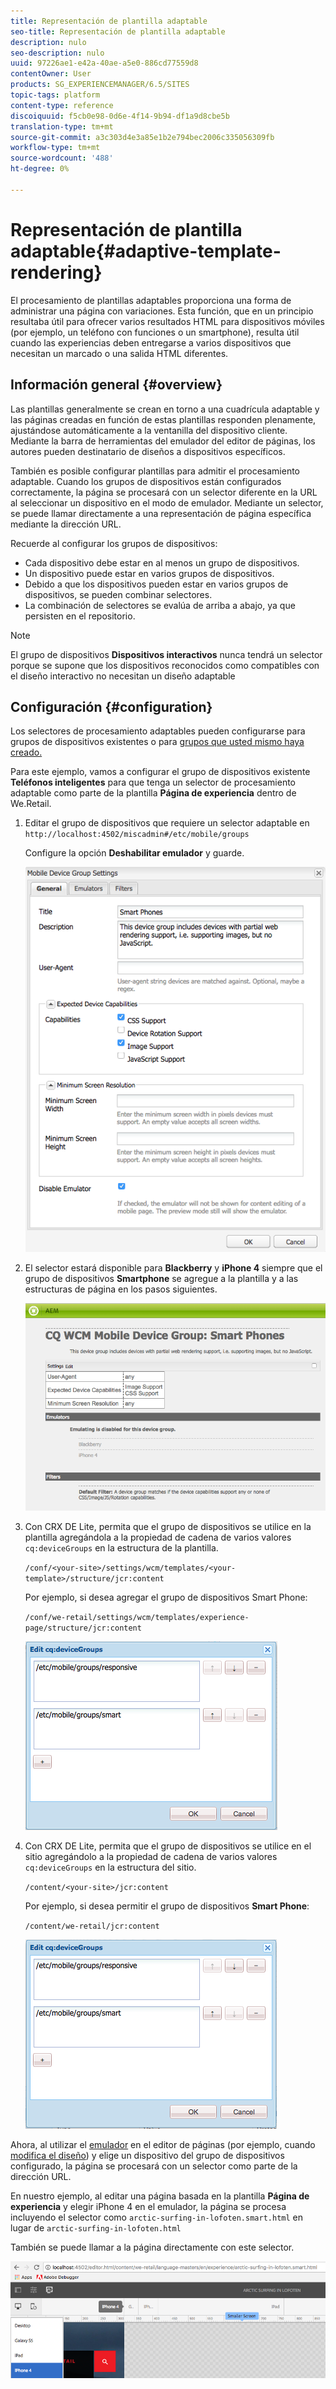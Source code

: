 ```yaml
---
title: Representación de plantilla adaptable
seo-title: Representación de plantilla adaptable
description: nulo
seo-description: nulo
uuid: 97226ae1-e42a-40ae-a5e0-886cd77559d8
contentOwner: User
products: SG_EXPERIENCEMANAGER/6.5/SITES
topic-tags: platform
content-type: reference
discoiquuid: f5cb0e98-0d6e-4f14-9b94-df1a9d8cbe5b
translation-type: tm+mt
source-git-commit: a3c303d4e3a85e1b2e794bec2006c335056309fb
workflow-type: tm+mt
source-wordcount: '488'
ht-degree: 0%

---
```



# Representación de plantilla adaptable{#adaptive-template-rendering}

El procesamiento de plantillas adaptables proporciona una forma de administrar una página con variaciones. Esta función, que en un principio resultaba útil para ofrecer varios resultados HTML para dispositivos móviles (por ejemplo, un teléfono con funciones o un smartphone), resulta útil cuando las experiencias deben entregarse a varios dispositivos que necesitan un marcado o una salida HTML diferentes.

## Información general {#overview}

Las plantillas generalmente se crean en torno a una cuadrícula adaptable y las páginas creadas en función de estas plantillas responden plenamente, ajustándose automáticamente a la ventanilla del dispositivo cliente. Mediante la barra de herramientas del emulador del editor de páginas, los autores pueden destinatario de diseños a dispositivos específicos.

También es posible configurar plantillas para admitir el procesamiento adaptable. Cuando los grupos de dispositivos están configurados correctamente, la página se procesará con un selector diferente en la URL al seleccionar un dispositivo en el modo de emulador. Mediante un selector, se puede llamar directamente a una representación de página específica mediante la dirección URL.

Recuerde al configurar los grupos de dispositivos:

* Cada dispositivo debe estar en al menos un grupo de dispositivos.
* Un dispositivo puede estar en varios grupos de dispositivos.
* Debido a que los dispositivos pueden estar en varios grupos de dispositivos, se pueden combinar selectores.
* La combinación de selectores se evalúa de arriba a abajo, ya que persisten en el repositorio.

>[!NOTE]
>
>El grupo de dispositivos **Dispositivos interactivos** nunca tendrá un selector porque se supone que los dispositivos reconocidos como compatibles con el diseño interactivo no necesitan un diseño adaptable

## Configuración {#configuration}

Los selectores de procesamiento adaptables pueden configurarse para grupos de dispositivos existentes o para [grupos que usted mismo haya creado.](/help/sites-developing/mobile.md#device-groups)

Para este ejemplo, vamos a configurar el grupo de dispositivos existente **Teléfonos inteligentes** para que tenga un selector de procesamiento adaptable como parte de la plantilla **Página de experiencia** dentro de We.Retail.

1. Editar el grupo de dispositivos que requiere un selector adaptable en `http://localhost:4502/miscadmin#/etc/mobile/groups`

   Configure la opción **Deshabilitar emulador** y guarde.

   ![chlimage_1-157](assets/chlimage_1-157.png)

1. El selector estará disponible para **Blackberry** y **iPhone 4** siempre que el grupo de dispositivos **Smartphone** se agregue a la plantilla y a las estructuras de página en los pasos siguientes.

   ![chlimage_1-158](assets/chlimage_1-158.png)

1. Con CRX DE Lite, permita que el grupo de dispositivos se utilice en la plantilla agregándola a la propiedad de cadena de varios valores `cq:deviceGroups` en la estructura de la plantilla.

   `/conf/<your-site>/settings/wcm/templates/<your-template>/structure/jcr:content`

   Por ejemplo, si desea agregar el grupo de dispositivos Smart Phone:

   `/conf/we-retail/settings/wcm/templates/experience-page/structure/jcr:content`

   ![chlimage_1-159](assets/chlimage_1-159.png)

1. Con CRX DE Lite, permita que el grupo de dispositivos se utilice en el sitio agregándolo a la propiedad de cadena de varios valores `cq:deviceGroups` en la estructura del sitio.

   `/content/<your-site>/jcr:content`

   Por ejemplo, si desea permitir el grupo de dispositivos **Smart Phone**:

   `/content/we-retail/jcr:content`

   ![chlimage_1-160](assets/chlimage_1-160.png)

Ahora, al utilizar el [emulador](/help/sites-authoring/responsive-layout.md#layout-definitions-device-emulation-and-breakpoints) en el editor de páginas (por ejemplo, cuando [modifica el diseño](/help/sites-authoring/responsive-layout.md)) y elige un dispositivo del grupo de dispositivos configurado, la página se procesará con un selector como parte de la dirección URL.

En nuestro ejemplo, al editar una página basada en la plantilla **Página de experiencia** y elegir iPhone 4 en el emulador, la página se procesa incluyendo el selector como `arctic-surfing-in-lofoten.smart.html` en lugar de `arctic-surfing-in-lofoten.html`

También se puede llamar a la página directamente con este selector.

![chlimage_1-161](assets/chlimage_1-161.png)

